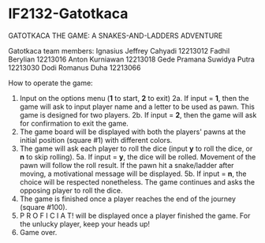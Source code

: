# IF2132-Gatotkaca

GATOTKACA THE GAME: A SNAKES-AND-LADDERS ADVENTURE

Gatotkaca team members:
Ignasius Jeffrey Cahyadi	  12213012
Fadhil Berylian			        12213016
Anton Kurniawan			        12213018
Gede Pramana Suwidya Putra	12213030
Dodi Romanus Duha		        12213066

How to operate the game:
1. Input on the options menu (**1** to start, **2** to exit)
2a. If input = **1**, then the game will ask to input player name and a letter to be used as pawn. This game is designed for two players.
2b. If input = **2**, then the game will ask for confirmation to exit the game.
3. The game board will be displayed with both the players' pawns at the initial position (square #1) with different colors.
4. The game will ask each player to roll the dice (input **y** to roll the dice, or **n** to skip rolling).
5a. If input = **y**, the dice will be rolled. Movement of the pawn will follow the roll result. If the pawn hit a snake/ladder after moving, a motivational message will be displayed.
5b. If input = **n**, the choice will be respected nonetheless. The game continues and asks the opposing player to roll the dice.
6. The game is finished once a player reaches the end of the journey (square #100).
7. P R O F I C I A T! will be displayed once a player finished the game. For the unlucky player, keep your heads up!
8. Game over.
